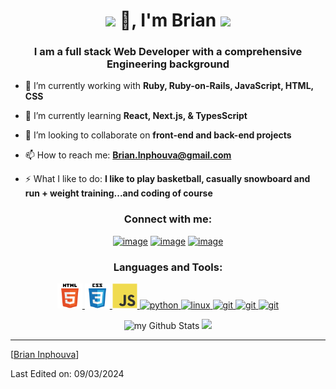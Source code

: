 
<!---
PuvaSan/PuvaSan is a ✨ special ✨ repository because its `README.md` (this file) appears on your GitHub profile.
You can click the Preview link to take a look at your changes.
--->

<h1 align="center"><img height ="40" src="https://cdn3.emoji.gg/emojis/27073-hispeechbubble.gif" > 👋, I'm Brian <img height="40" src="https://cdn3.emoji.gg/emojis/2560-luffy12.gif"></h1>
<h3 align="center">I am a full stack Web Developer with a comprehensive Engineering background</h3>

- 🔭 I’m currently working with **Ruby, Ruby-on-Rails, JavaScript, HTML, CSS**

- 🌱 I’m currently learning **React, Next.js, & TypesScript**

- 👯 I’m looking to collaborate on **front-end and back-end projects**

- 📫 How to reach me: **Brian.Inphouva@gmail.com**

- ⚡ What I like to do: **I like to play basketball, casually snowboard and run + weight training...and coding of course**

<h3 align="center">Connect with me:</h3>
<div align="center">

[![image](https://img.shields.io/badge/LinkedIn-0077B5?style=for-the-badge&logo=linkedin&logoColor=white)](https://www.linkedin.com/in/brian-inphouva/)
[![image](https://img.shields.io/badge/Instagram-E4405F?style=for-the-badge&logo=instagram&logoColor=white)](https://www.instagram.com/briannpuva/)
[![image](https://img.shields.io/badge/Gmail-D14836?style=for-the-badge&logo=gmail&logoColor=white)](mailto:produtor.brian.inphouva@gmail.com)
  
</div>

<h3 align="center">Languages and Tools:</h3>

<p align="center"> 
  <a href="https://www.w3.org/html/" target="_blank"> 
    <img src="https://raw.githubusercontent.com/devicons/devicon/master/icons/html5/html5-original-wordmark.svg" alt="html5" width="40" height="40"/> 
  </a>
  <a href="https://www.w3schools.com/css/" target="_blank"> 
    <img src="https://raw.githubusercontent.com/devicons/devicon/master/icons/css3/css3-original-wordmark.svg" alt="css3" width="40" height="40"/> 
  </a> 
  <a href="https://developer.mozilla.org/en-US/docs/Web/JavaScript" target="_blank"> 
    <img src="https://raw.githubusercontent.com/devicons/devicon/master/icons/javascript/javascript-original.svg" alt="javascript" width="40" height="40"/> 
  </a> 
  <a href="https://www.python.org" target="_blank"> 
    <img src="https://github.com/user-attachments/assets/39991942-f1f8-4331-8c63-ed745710db62" alt="python" width="40" height="40"/> 
  </a>  
  <a href="https://www.linux.org/" target="_blank"> 
    <img src="https://github.com/user-attachments/assets/aa81a939-30ce-4074-b8ce-b779283037b1" alt="linux" width="40" height="40"/> 
  </a> 
  <a href="https://git-scm.com/" target="_blank"> 
    <img src="https://www.vectorlogo.zone/logos/git-scm/git-scm-icon.svg" alt="git" width="40" height="40"/> 
  </a>
  <a href="https://git-scm.com/" target="_blank"> 
    <img src="https://www.vectorlogo.zone/logos/reactjs/reactjs-icon.svg" alt="git" width="40" height="40"/> 
  </a>
  <a href="https://git-scm.com/" target="_blank"> 
    <img src="https://github.com/detain/svg-logos/blob/master/svg/t/tailwindcss.svg" alt="git" width="40" height="40"/> 
  </a>
</p>

<p align= "center">
  <img height= "150" src="https://github-readme-stats.vercel.app/api?username=puvasan&include_all_commits=true&count_private=true&show_icons=true&line_height=20&title_color=93b6ff&icon_color=1124BB&text_color=A1A1A1&bg_color=0,000000,130F40" alt="my Github Stats"/>
  <img height= "150" src="https://github-readme-stats.vercel.app/api/top-langs/?username=PuvaSan&theme=react&layout=compact" />
</p>

------

[[Brian Inphouva](https://github.com/PuvaSan)]

Last Edited on: 09/03/2024
